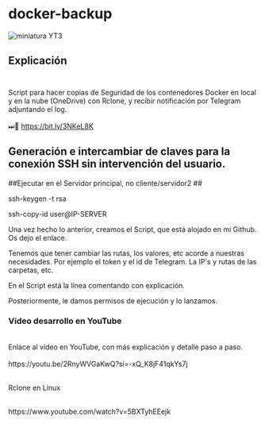 # docker-backup<br>
![miniatura YT3](https://github.com/JLalib/docker-backup/assets/57844755/0c120c6f-396c-4ed9-874c-e979bca6b687)
## Explicación<br><br>
Script para hacer copias de Seguridad de los contenedores Docker en local y en la nube (OneDrive) con Rclone, y recibir notificación por Telegram adjuntando el log.<br>
<br>
⏭📼 https://bit.ly/3NKeL8K

## Generación e intercambiar de claves para la conexión SSH sin intervención del usuario.

##Ejecutar en el Servidor principal, no cliente/servidor2 ##

ssh-keygen -t rsa

ssh-copy-id user@IP-SERVER

Una vez hecho lo anterior, creamos el Script, que está alojado en mi Github. Os dejo el enlace.

Tenemos que tener cambiar las rutas, los valores, etc acorde a nuestras necesidades. Por ejemplo el token y el id de Telegram. La IP's y rutas de las carpetas, etc.

En el Script está la línea comentando con explicación.

Posteriormente, le damos permisos de ejecución y lo lanzamos.

### Vídeo desarrollo en YouTube<br>
<br>
Enlace al vídeo en YouTube, con más explicación y detalle paso a paso.
<br><br>
https://youtu.be/2RnyWVGaKwQ?si=-xQ_K8jF41qkYs7j
<br><br><p></p>
Rclone en Linux 
<br><br><p></p>
https://www.youtube.com/watch?v=5BXTyhEEejk
